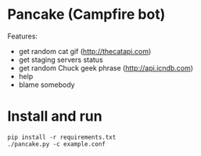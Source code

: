 Pancake (Campfire bot)
============

Features:
+ get random cat gif (http://thecatapi.com)
+ get staging servers status
+ get random Chuck geek phrase (http://api.icndb.com)
+ help
+ blame somebody

Install and run
=======

```
pip install -r requirements.txt
./pancake.py -c example.conf
```
